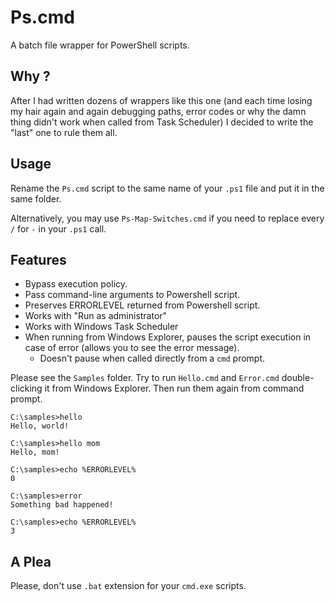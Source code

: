 # Ps.cmd

A batch file wrapper for PowerShell scripts.

## Why ?

After I had written dozens of wrappers like this one (and each time losing my hair again and again debugging paths, error codes or why the damn thing didn't work when called from Task Scheduler) I decided to write the "last" one to rule them all.

## Usage

Rename the `Ps.cmd` script to the same name of your `.ps1` file and put it in the same folder.

Alternatively, you may use `Ps-Map-Switches.cmd` if you need to replace every `/` for `-` in your `.ps1` call.

## Features

- Bypass execution policy.
- Pass command-line arguments to Powershell script.
- Preserves ERRORLEVEL returned from Powershell script.
- Works with "Run as administrator"
- Works with Windows Task Scheduler
- When running from Windows Explorer, pauses the script execution in case of error (allows you to see the error message).
  - Doesn't pause when called directly from a `cmd` prompt.

Please see the `Samples` folder. Try to run `Hello.cmd` and `Error.cmd` double-clicking it from Windows Explorer. Then run them again from command prompt.

```
C:\samples>hello
Hello, world!

C:\samples>hello mom
Hello, mom!

C:\samples>echo %ERRORLEVEL%
0

C:\samples>error
Something bad happened!

C:\samples>echo %ERRORLEVEL%
3
```

## A Plea

Please, don't use `.bat` extension for your `cmd.exe` scripts.

